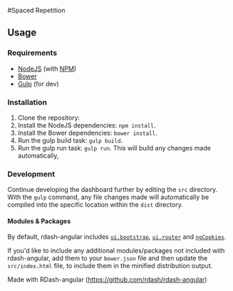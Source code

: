 #Spaced Repetition

## Usage
### Requirements
* [NodeJS](http://nodejs.org/) (with [NPM](https://www.npmjs.org/))
* [Bower](http://bower.io)
* [Gulp](http://gulpjs.com) (for dev)

### Installation
1. Clone the repository:
2. Install the NodeJS dependencies: `npm install`.
3. Install the Bower dependencies: `bower install`.
4. Run the gulp build task: `gulp build`.
5. Run the gulp run task: `gulp run`. This will build any changes made automatically,

### Development
Continue developing the dashboard further by editing the `src` directory. With the `gulp` command, any file changes made will automatically be compiled into the specific location within the `dist` directory.

#### Modules & Packages
By default, rdash-angular includes [`ui.bootstrap`](http://angular-ui.github.io/bootstrap/), [`ui.router`](https://github.com/angular-ui/ui-router) and [`ngCookies`](https://docs.angularjs.org/api/ngCookies). 

If you'd like to include any additional modules/packages not included with rdash-angular, add them to your `bower.json` file and then update the `src/index.html` file, to include them in the minified distribution output.


Made with RDash-angular (https://github.com/rdash/rdash-angular)